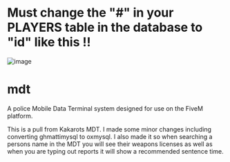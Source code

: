 # Must change the "#" in your PLAYERS table in the database to "id" like this !!

![image](https://user-images.githubusercontent.com/57848836/124848636-e06d9880-df62-11eb-88aa-c0e211b039e3.png)

# mdt
A police Mobile Data Terminal system designed for use on the FiveM platform.

This is a pull from Kakarots MDT. I made some minor changes including converting ghmattimysql to oxmysql. I also made it so when searching a persons name in the MDT you will see their weapons licenses as well as when you are typing out reports it will show a recommended sentence time. 
